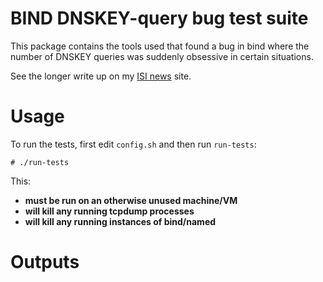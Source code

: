 # BIND DNSKEY-query bug test suite

This package contains the tools used that found a bug in bind where
the number of DNSKEY queries was suddenly obsessive in certain
situations.

See the longer write up on my [ISI
news](https://www.isi.edu/~hardaker/news/20190404-bind-bug.html) site.

# Usage

To run the tests, first edit `config.sh` and then run `run-tests`:

    # ./run-tests

This:

* **must be run on an otherwise unused machine/VM**
* **will kill any running tcpdump processes**
* **will kill any running instances of bind/named**

# Outputs
